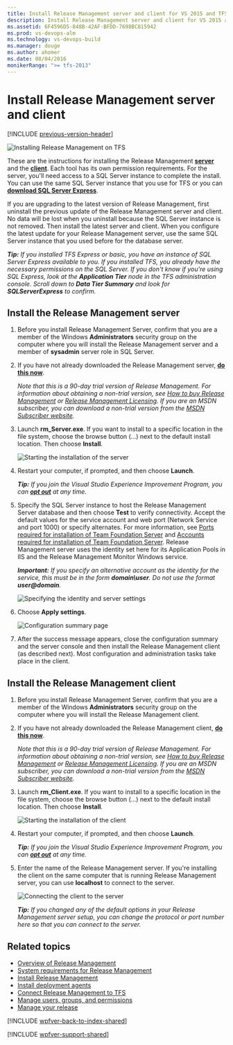 ```yaml
---
title: Install Release Management server and client for VS 2015 and TFS 2015
description: Install Release Management server and client for VS 2015 and TFS 2015
ms.assetid: 6F4596D5-848B-42AF-BFDD-7698BC815942
ms.prod: vs-devops-alm
ms.technology: vs-devops-build
ms.manager: douge
ms.author: ahomer
ms.date: 08/04/2016
monikerRange: ">= tfs-2013"
---
```



# Install Release Management server and client 

[!INCLUDE [previous-version-header](../../_shared/previous-version-header.md)]

![Installing Release Management on TFS](_img/install-server-client-01.png)

These are the instructions for installing the Release Management 
**[server](#installserver)** and the **[client](#installclient)**. 
Each tool has its own permission requirements. For the server, 
you'll need access to a SQL Server instance to complete the install. You can 
use the same SQL Server instance that you use for TFS or you can 
**[download SQL Server Express](https://www.microsoft.com/download/details.aspx?id=42299)**.

If you are upgrading to the latest version of Release Management, first 
uninstall the previous update of the Release Management server and client. 
No data will be lost when you uninstall because the SQL Server instance is 
not removed. Then install the latest server and client. When you configure 
the latest update for your Release Management server, use the same SQL Server 
instance that you used before for the database server.

***Tip:*** _If you installed TFS Express or basic, you have an instance of 
SQL Server Express available to you. If you installed TFS, you already have 
the necessary permissions on the SQL Server. If you don't know if you're 
using SQL Express, look at the **Application Tier** node in the TFS 
administration console. Scroll down to **Data Tier Summary** and look for 
**SQLServerExpress** to confirm._

<a name="installserver"></a>
## Install the Release Management server
 
1. Before you install Release Management Server, confirm that you are a 
   member of the Windows **Administrators** security group on the computer 
   where you will install the Release Management server and a member of 
   **sysadmin** server role in SQL Server.

1. If you have not already downloaded the Release Management server, 
   **[do this now](https://www.visualstudio.com/downloads/download-visual-studio-vs)**.

   _Note that this is a 90-day trial version of Release Management. For 
   information about obtaining a non-trial version, see 
   [How to buy Release Management](http://www.visualstudio.com/products/how-to-buy-release-management-vs)
   or 
   [Release Management Licensing](http://www.visualstudio.com/release-mgmt-licensing-vs). 
   If you are an MSDN subscriber, you can download a non-trial version from the 
   [MSDN Subscriber website](https://msdn.microsoft.com/subscriptions/downloads/)._ 
 
1. Launch **rm_Server.exe**. If you want to install to a specific location 
   in the file system, choose the browse button (...) next to the default 
   install location. Then choose **Install**. 
   
   ![Starting the installation of the server](_img/install-server-client-02.png)

1. Restart your computer, if prompted, and then choose **Launch**. 

   ***Tip:*** _If you join the Visual Studio Experience Improvement Program, 
   you can **[opt out](../manage-your-release.md#optout)** at any time._ 

1. Specify the SQL Server instance to host the Release Management Server 
   database and then choose **Test** to verify connectivity. Accept the default 
   values for the service account and web port (Network Service and port 1000) 
   or specify alternates. For more information, see 
   [Ports required for installation of Team Foundation Server](../../../../../tfs-server/architecture/required-ports.md)
   and
   [Accounts required for installation of Team Foundation Server](../../../../../tfs-server/requirements.md#accounts).
   Release Management server uses the identity set here for its Application 
   Pools in IIS and the Release Management Monitor Windows service. 

   ***Important:*** _If you specify an alternative account as the identity for 
   the service, this must be in the form **domain\user**. Do not use the format 
   **user@domain**._
 
   ![Specifying the identity and server settings](_img/install-server-client-03.png)

1. Choose **Apply settings**.

   ![Configuration summary page](_img/install-server-client-04.png)

1. After the success message appears, close the configuration summary and 
   the server console and then install the Release Management client (as 
   described next). Most configuration and administration tasks take place in 
   the client.

<a name="installclient"></a>
## Install the Release Management client
 
1. Before you install Release Management Server, confirm that you are a 
   member of the Windows **Administrators** security group on the computer 
   where you will install the Release Management client.

1. If you have not already downloaded the Release Management client, 
   **[do this now](https://www.visualstudio.com/downloads/download-visual-studio-vs)**.

   _Note that this is a 90-day trial version of Release Management. For 
   information about obtaining a non-trial version, see 
   [How to buy Release Management](http://www.visualstudio.com/products/how-to-buy-release-management-vs)
   or 
   [Release Management Licensing](http://www.visualstudio.com/release-mgmt-licensing-vs). 
   If you are an MSDN subscriber, you can download a non-trial version from the 
   [MSDN Subscriber website](https://msdn.microsoft.com/subscriptions/downloads/)._ 
 
1. Launch **rm_Client.exe**. If you want to install to a specific location 
   in the file system, choose the browse button (...) next to the default 
   install location. Then choose **Install**. 
   
   ![Starting the installation of the client](_img/install-server-client-05.png)

1. Restart your computer, if prompted, and then choose **Launch**. 

   ***Tip:*** _If you join the Visual Studio Experience Improvement Program, 
   you can **[opt out](../manage-your-release.md#optout)** at any time._ 

1. Enter the name of the Release Management server. If you're installing the 
   client on the same computer that is running Release Management server, you 
   can use **localhost** to connect to the server.

   ![Connecting the client to the server](_img/install-server-client-06.png)

   ***Tip:*** _If you changed any of the default options in your Release 
   Management server setup, you can change the protocol or port number here so 
   that you can connect to the server._

## Related topics

* [Overview of Release Management](../release-management-overview.md)
* [System requirements for Release Management](system-requirements.md)
* [Install Release Management](../install-release-management.md)
* [Install deployment agents](install-deployment-agent.md)
* [Connect Release Management to TFS](connect-to-tfs.md)
* [Manage users, groups, and permissions](../add-users-and-groups.md)
* [Manage your release](../manage-your-release.md) 
 
[!INCLUDE [wpfver-back-to-index-shared](../../_shared/wpfver-back-to-index-shared.md)]
 
[!INCLUDE [wpfver-support-shared](../../_shared/wpfver-support-shared.md)]
